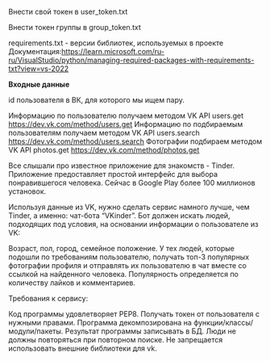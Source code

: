 Внести свой токен в user_token.txt

Внести токен группы в group_token.txt

requirements.txt - версии библиотек, используемых в проекте
Документация:https://learn.microsoft.com/ru-ru/VisualStudio/python/managing-required-packages-with-requirements-txt?view=vs-2022

**Входные данные**

id пользователя в ВК, для которого мы ищем пару.

Информацию по пользователю получаем методом VK API users.get https://dev.vk.com/method/users.get
Информацию по подбираемым пользователям получаем методом VK API users.search https://dev.vk.com/method/users.search
Фотографии подбираем методом VK API photos.get https://dev.vk.com/method/photos.get

Все слышали про известное приложение для знакомств - Tinder. Приложение предоставляет простой интерфейс для выбора понравившегося человека. Сейчас в Google Play более 100 миллионов установок.

Используя данные из VK, нужно сделать сервис намного лучше, чем Tinder, а именно: чат-бота “VKinder”. Бот должен искать людей, подходящих под условия, на основании информации о пользователе из VK:

Возраст,
пол,
город,
семейное положение.
У тех людей, которые подошли по требованиям пользователю, получать топ-3 популярных фотографии профиля и отправлять их пользователю в чат вместе со ссылкой на найденного человека.
Популярность определяется по количеству лайков и комментариев.

Требования к сервису:

Код программы удовлетворяет PEP8.
Получать токен от пользователя с нужными правами.
Программа декомпозирована на функции/классы/модули/пакеты.
Результат программы записывать в БД.
Люди не должны повторяться при повторном поиске.
Не запрещается использовать внешние библиотеки для vk.
